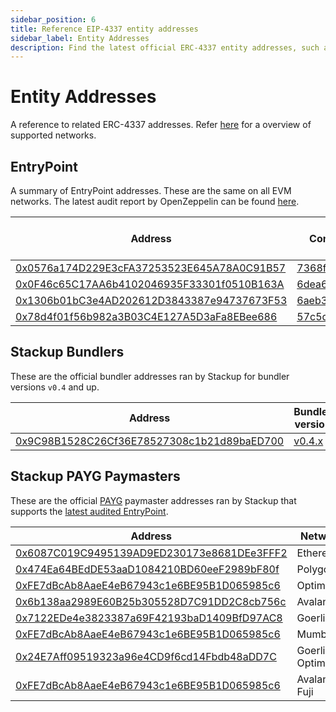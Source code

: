 ```yaml
---
sidebar_position: 6
title: Reference EIP-4337 entity addresses
sidebar_label: Entity Addresses
description: Find the latest official ERC-4337 entity addresses, such as the EntryPoint, on all EVM networks and testnets.
---
```


# Entity Addresses

A reference to related ERC-4337 addresses. Refer [here](../api/nodes#supported-networks) for a overview of supported networks.

## EntryPoint

A summary of EntryPoint addresses. These are the same on all EVM networks. The latest audit report by OpenZeppelin can be found [here](https://blog.openzeppelin.com/eip-4337-ethereum-account-abstraction-incremental-audit/).

| Address                                                                                                                | Commit                                                                                | Related Bundler version                                                         | Audited |
| ---------------------------------------------------------------------------------------------------------------------- | ------------------------------------------------------------------------------------- | ------------------------------------------------------------------------------- | ------- |
| [0x0576a174D229E3cFA37253523E645A78A0C91B57](https://blockscan.com/address/0x0576a174D229E3cFA37253523E645A78A0C91B57) | [7368f3d](https://github.com/eth-infinitism/account-abstraction/commit/7368f3d)       | [v0.4.x](https://github.com/stackup-wallet/stackup-bundler/releases/tag/v0.4.0) | ✅      |
| [0x0F46c65C17AA6b4102046935F33301f0510B163A](https://blockscan.com/address/0x0F46c65C17AA6b4102046935F33301f0510B163A) | [6dea6d8](https://github.com/eth-infinitism/account-abstraction/commit/6dea6d8)       | [v0.3.x](https://github.com/stackup-wallet/stackup-bundler/releases/tag/v0.3.0) | ❌      |
| [0x1306b01bC3e4AD202612D3843387e94737673F53](https://blockscan.com/address/0x1306b01bC3e4AD202612D3843387e94737673F53) | [6aeb396](https://github.com/eth-infinitism/account-abstraction/commit/6aeb396)       | [v0.2.x](https://github.com/stackup-wallet/stackup-bundler/releases/tag/v0.2.0) | ❌      |
| [0x78d4f01f56b982a3B03C4E127A5D3aFa8EBee686](https://blockscan.com/address/0x78d4f01f56b982a3B03C4E127A5D3aFa8EBee686) | [57c5d77c77](https://github.com/eth-infinitism/account-abstraction/commit/57c5d77c77) | [v0.1.x](https://github.com/stackup-wallet/stackup-bundler/releases/tag/v0.1.0) | ❌      |

## Stackup Bundlers

These are the official bundler addresses ran by Stackup for bundler versions `v0.4` and up.

| Address                                                                                                                | Bundler version                                                                 |
| ---------------------------------------------------------------------------------------------------------------------- | ------------------------------------------------------------------------------- |
| [0x9C98B1528C26Cf36E78527308c1b21d89baED700](https://blockscan.com/address/0x9C98B1528C26Cf36E78527308c1b21d89baED700) | [v0.4.x](https://github.com/stackup-wallet/stackup-bundler/releases/tag/v0.4.0) |

## Stackup PAYG Paymasters

These are the official [PAYG](../api/paymaster/introduction#payg-pay-as-you-go) paymaster addresses ran by Stackup that supports the [latest audited EntryPoint](https://blockscan.com/address/0x0576a174D229E3cFA37253523E645A78A0C91B57).

| Address                                                                                                                               | Network         |
| ------------------------------------------------------------------------------------------------------------------------------------- | --------------- |
| [0x6087C019C9495139AD9ED230173e8681DEe3FFF2](https://etherscan.io/address/0x6087C019C9495139AD9ED230173e8681DEe3FFF2)                 | Ethereum        |
| [0x474Ea64BEdDE53aaD1084210BD60eeF2989bF80f](https://polygonscan.com/address/0x474Ea64BEdDE53aaD1084210BD60eeF2989bF80f)              | Polygon         |
| [0xFE7dBcAb8AaeE4eB67943c1e6BE95B1D065985c6](https://optimistic.etherscan.io/address/0xFE7dBcAb8AaeE4eB67943c1e6BE95B1D065985c6)      | Optimism        |
| [0x6b138aa2989E60B25b305528D7C91DD2C8cb756c](https://snowtrace.io/address/0x6b138aa2989E60B25b305528D7C91DD2C8cb756c)                 | Avalanche       |
| [0x7122EDe4e3823387a69F42193baD1409BfD97AC8](https://goerli.etherscan.io/address/0x7122EDe4e3823387a69F42193baD1409BfD97AC8)          | Goerli          |
| [0xFE7dBcAb8AaeE4eB67943c1e6BE95B1D065985c6](https://mumbai.polygonscan.com/address/0xFE7dBcAb8AaeE4eB67943c1e6BE95B1D065985c6)       | Mumbai          |
| [0x24E7Aff09519323a96e4CD9f6cd14Fbdb48aDD7C](https://goerli-optimism.etherscan.io/address/0x24E7Aff09519323a96e4CD9f6cd14Fbdb48aDD7C) | Goerli Optimism |
| [0xFE7dBcAb8AaeE4eB67943c1e6BE95B1D065985c6](https://testnet.snowtrace.io/address/0xFE7dBcAb8AaeE4eB67943c1e6BE95B1D065985c6)         | Avalanche Fuji  |
